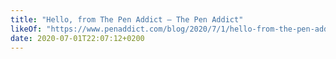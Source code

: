 ```yaml
---
title: "Hello, from The Pen Addict — The Pen Addict"
likeOf: "https://www.penaddict.com/blog/2020/7/1/hello-from-the-pen-addict"
date: 2020-07-01T22:07:12+0200
---
```

